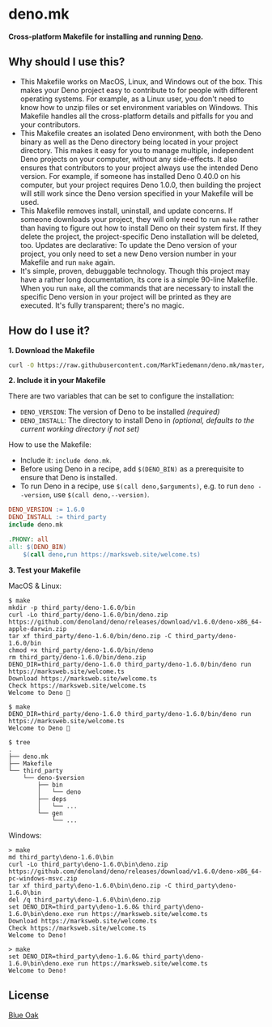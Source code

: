 # deno.mk

**Cross-platform Makefile for installing and running [Deno](https://deno.land/).**

## Why should I use this?

- This Makefile works on MacOS, Linux, and Windows out of the box. This makes your Deno project easy to contribute to for people with different operating systems. For example, as a Linux user, you don't need to know how to unzip files or set environment variables on Windows. This Makefile handles all the cross-platform details and pitfalls for you and your contributors.
- This Makefile creates an isolated Deno environment, with both the Deno binary as well as the Deno directory being located in your project directory. This makes it easy for you to manage multiple, independent Deno projects on your computer, without any side-effects. It also ensures that contributors to your project always use the intended Deno version. For example, if someone has installed Deno 0.40.0 on his computer, but your project requires Deno 1.0.0, then building the project will still work since the Deno version specified in your Makefile will be used.
- This Makefile removes install, uninstall, and update concerns. If someone downloads your project, they will only need to run `make` rather than having to figure out how to install Deno on their system first. If they delete the project, the project-specific Deno installation will be deleted, too. Updates are declarative: To update the Deno version of your project, you only need to set a new Deno version number in your Makefile and run `make` again.
- It's simple, proven, debuggable technology. Though this project may have a rather long documentation, its core is a simple 90-line Makefile. When you run `make`, all the commands that are necessary to install the specific Deno version in your project will be printed as they are executed. It's fully transparent; there's no magic.

## How do I use it?

**1. Download the Makefile**

```sh
curl -O https://raw.githubusercontent.com/MarkTiedemann/deno.mk/master/deno.mk
```

**2. Include it in your Makefile**

There are two variables that can be set to configure the installation:
  - `DENO_VERSION`: The version of Deno to be installed _(required)_
  - `DENO_INSTALL`: The directory to install Deno in _(optional, defaults to the current working directory if not set)_

How to use the Makefile:
  - Include it: `include deno.mk`.
  - Before using Deno in a recipe, add `$(DENO_BIN)` as a prerequisite to ensure that Deno is installed.
  - To run Deno in a recipe, use `$(call deno,$arguments)`, e.g. to run `deno --version`, use `$(call deno,--version)`.

<!--begin-example-->
```Makefile
DENO_VERSION := 1.6.0
DENO_INSTALL := third_party
include deno.mk

.PHONY: all
all: $(DENO_BIN)
	$(call deno,run https://marksweb.site/welcome.ts)
```
<!--end-example-->

**3. Test your Makefile**

MacOS & Linux:

<!--begin-macos-linux-->
```
$ make
mkdir -p third_party/deno-1.6.0/bin
curl -Lo third_party/deno-1.6.0/bin/deno.zip https://github.com/denoland/deno/releases/download/v1.6.0/deno-x86_64-apple-darwin.zip
tar xf third_party/deno-1.6.0/bin/deno.zip -C third_party/deno-1.6.0/bin
chmod +x third_party/deno-1.6.0/bin/deno
rm third_party/deno-1.6.0/bin/deno.zip
DENO_DIR=third_party/deno-1.6.0 third_party/deno-1.6.0/bin/deno run https://marksweb.site/welcome.ts
Download https://marksweb.site/welcome.ts
Check https://marksweb.site/welcome.ts
Welcome to Deno 🦕
```

```
$ make
DENO_DIR=third_party/deno-1.6.0 third_party/deno-1.6.0/bin/deno run https://marksweb.site/welcome.ts
Welcome to Deno 🦕
```
<!--end-macos-linux-->

```
$ tree
.
├── deno.mk
├── Makefile
└── third_party
    └── deno-$version
        ├── bin
        │   └── deno
        ├── deps
        │   └── ...
        └── gen
            └── ...
```

Windows:

<!--begin-windows-->
```batch
> make
md third_party\deno-1.6.0\bin
curl -Lo third_party\deno-1.6.0\bin\deno.zip https://github.com/denoland/deno/releases/download/v1.6.0/deno-x86_64-pc-windows-msvc.zip
tar xf third_party\deno-1.6.0\bin\deno.zip -C third_party\deno-1.6.0\bin
del /q third_party\deno-1.6.0\bin\deno.zip
set DENO_DIR=third_party\deno-1.6.0& third_party\deno-1.6.0\bin\deno.exe run https://marksweb.site/welcome.ts
Download https://marksweb.site/welcome.ts
Check https://marksweb.site/welcome.ts
Welcome to Deno!
```

```batch
> make
set DENO_DIR=third_party\deno-1.6.0& third_party\deno-1.6.0\bin\deno.exe run https://marksweb.site/welcome.ts
Welcome to Deno!
```
<!--end-windows-->

## License

[Blue Oak](https://blueoakcouncil.org/license/1.0.0)
